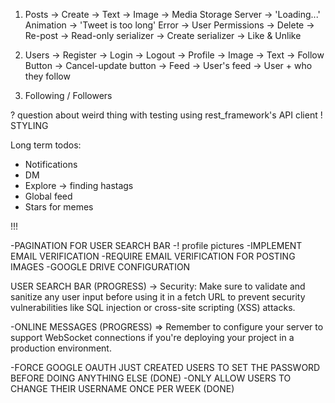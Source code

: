 1. Posts
    -> Create
        -> Text
        -> Image -> Media Storage Server
        -> 'Loading...' Animation
        -> 'Tweet is too long' Error
    -> User Permissions
        -> Delete
        -> Re-post
            -> Read-only serializer
            -> Create serializer
        -> Like & Unlike

2. Users
    -> Register
    -> Login
    -> Logout
    -> Profile
        -> Image
        -> Text
        -> Follow Button
        -> Cancel-update button
    -> Feed
        -> User's feed
        -> User + who they follow

3. Following / Followers


? question about weird thing with testing using rest_framework's API client
! STYLING

Long term todos:

- Notifications
- DM
- Explore -> finding hastags
- Global feed
- Stars for memes



!!!

-PAGINATION FOR USER SEARCH BAR
-! profile pictures
-IMPLEMENT EMAIL VERIFICATION
-REQUIRE EMAIL VERIFICATION FOR POSTING IMAGES
-GOOGLE DRIVE CONFIGURATION

USER SEARCH BAR (PROGRESS) ->
Security: Make sure to validate and sanitize any user input before using it in a fetch URL to prevent security vulnerabilities like SQL injection or cross-site scripting (XSS) attacks.

-ONLINE MESSAGES (PROGRESS) =>
Remember to configure your server to support WebSocket connections if you're deploying your project in a production environment.

-FORCE GOOGLE OAUTH JUST CREATED USERS TO SET THE PASSWORD BEFORE DOING ANYTHING ELSE (DONE)
-ONLY ALLOW USERS TO CHANGE THEIR USERNAME ONCE PER WEEK (DONE)

